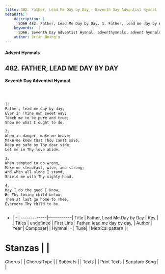 ```yaml
---
title: 482. Father, Lead Me Day by Day - Seventh Day Adventist Hymnal
metadata:
    description: |
      SDAH 482. Father, Lead Me Day by Day. 1. Father, lead me day by day, Ever in Thine own sweet way; Teach me to be pure and true; Show me what I ought to do.
    keywords:  |
      SDAH, Seventh Day Adventist Hymnal, adventhymnals, advent hymnals, Father, Lead Me Day by Day, Father, lead me day by day, 
    author: Brian Onang'o
---
```


#### Advent Hymnals
## 482. FATHER, LEAD ME DAY BY DAY
#### Seventh Day Adventist Hymnal

```txt



1.
Father, lead me day by day,
Ever in Thine own sweet way;
Teach me to be pure and true;
Show me what I ought to do.

2.
When in danger, make me brave;
Make me know that Thou canst save;
Keep me safe by Thy dear side;
Let me in Thy love abide.

3.
When tempted to do wrong,
Make me steadfast, wise, and strong;
And when all alone I stand,
Shield me with Thy mighty hand.

4.
May I do the good I know,
Be Thy loving child below,
Then at last go home to Thee,
Evermore Thy child to be.



```

- |   -  |
-------------|------------|
Title | Father, Lead Me Day by Day |
Key |  |
Titles | undefined |
First Line | Father, lead me day by day, |
Author | 
Year | 
Composer|  |
Hymnal|  - |
Tune|  |
Metrical pattern | |
# Stanzas |  |
Chorus |  |
Chorus Type |  |
Subjects |  |
Texts |  |
Print Texts | 
Scripture Song |  |
  
